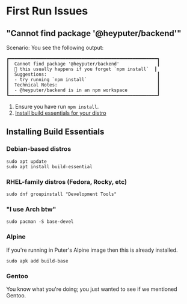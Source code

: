 # First Run Issues

## "Cannot find package '@heyputer/backend'"

Scenario: You see the following output:

```
┏━━━━━━━━━━━━━━━━━━━━━━━━━━━━━━━━━━━━━━━━━━━━━━━━━━━━━━━┓
┃  Cannot find package '@heyputer/backend'              ┃
┃  📝 this usually happens if you forget `npm install`  ┃
┃  Suggestions:                                         ┃
┃  - try running `npm install`                          ┃
┃  Technical Notes:                                     ┃
┃  - @heyputer/backend is in an npm workspace           ┃
┗━━━━━━━━━━━━━━━━━━━━━━━━━━━━━━━━━━━━━━━━━━━━━━━━━━━━━━━┛
```

1. Ensure you have run `npm install`.
2. [Install build essentials for your distro](#installing-build-essentials)

## Installing Build Essentials

### Debian-based distros

```
sudo apt update
sudo apt install build-essential
```

### RHEL-family distros (Fedora, Rocky, etc)

```
sudo dnf groupinstall "Development Tools"
```

### "I use Arch btw"

```
sudo pacman -S base-devel
```

### Alpine

If you're running in Puter's Alpine image then this is already installed.

```
sudo apk add build-base
```

### Gentoo

You know what you're doing; you just wanted to see if we mentioned Gentoo.
